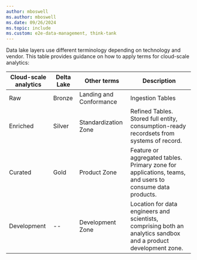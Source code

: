 ```yaml
---
author: mboswell
ms.author: mboswell
ms.date: 09/26/2024
ms.topic: include
ms.custom: e2e-data-management, think-tank
---
```


Data lake layers use different terminology depending on technology and vendor. This table provides guidance on how to apply terms for cloud-scale analytics:

| Cloud-scale analytics | Delta Lake | Other terms             | Description                                                                                                      |
|-------------------------------|------------|-------------------------|------------------------------------------------------------------------------------------------------------------|
| Raw                           | Bronze     | Landing and Conformance | Ingestion Tables                                                                                                 |
| Enriched                      | Silver     | Standardization Zone    | Refined Tables. Stored full entity, consumption-ready recordsets from systems of record.                        |
| Curated                       | Gold       | Product Zone            | Feature or aggregated tables. Primary zone for applications, teams, and users to consume data products.           |
| Development                     | --         | Development Zone        | Location for data engineers and scientists, comprising both an analytics sandbox and a product development zone. |
